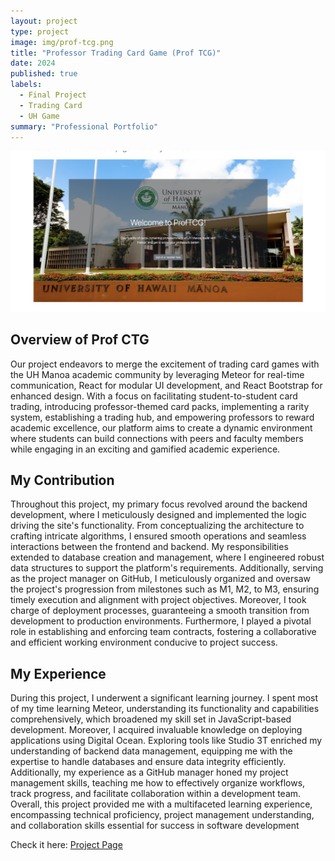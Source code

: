 ```yaml
---
layout: project
type: project
image: img/prof-tcg.png
title: "Professor Trading Card Game (Prof TCG)"
date: 2024
published: true
labels:
  - Final Project
  - Trading Card
  - UH Game
summary: "Professional Portfolio"
---
```


<img class="img-fluid" src="../img/prof-tcg.png">


## Overview of Prof CTG
Our project endeavors to merge the excitement of trading card games with the UH Manoa academic community by leveraging Meteor for real-time communication, React for modular UI development, and React Bootstrap for enhanced design. With a focus on facilitating student-to-student card trading, introducing professor-themed card packs, implementing a rarity system, establishing a trading hub, and empowering professors to reward academic excellence, our platform aims to create a dynamic environment where students can build connections with peers and faculty members while engaging in an exciting and gamified academic experience.


## My Contribution
Throughout this project, my primary focus revolved around the backend development, where I meticulously designed and implemented the logic driving the site's functionality. From conceptualizing the architecture to crafting intricate algorithms, I ensured smooth operations and seamless interactions between the frontend and backend. My responsibilities extended to database creation and management, where I engineered robust data structures to support the platform's requirements. Additionally, serving as the project manager on GitHub, I meticulously organized and oversaw the project's progression from milestones such as M1, M2, to M3, ensuring timely execution and alignment with project objectives. Moreover, I took charge of deployment processes, guaranteeing a smooth transition from development to production environments. Furthermore, I played a pivotal role in establishing and enforcing team contracts, fostering a collaborative and efficient working environment conducive to project success.

## My Experience
During this project, I underwent a significant learning journey. I spent most of my time learning Meteor, understanding its functionality and capabilities comprehensively, which broadened my skill set in JavaScript-based development. Moreover, I acquired invaluable knowledge on deploying applications using Digital Ocean. Exploring tools like Studio 3T enriched my understanding of backend data management, equipping me with the expertise to handle databases and ensure data integrity efficiently. Additionally, my experience as a GitHub manager honed my project management skills, teaching me how to effectively organize workflows, track progress, and facilitate collaboration within a development team. Overall, this project provided me with a multifaceted learning experience, encompassing technical proficiency, project management understanding, and collaboration skills essential for success in software development

Check it here: <a href="https://academic-flow.github.io/"><i class="large github icon "></i>Project Page</a>
